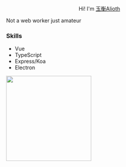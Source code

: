 <p align="center"> Hi! I'm <a href="https://github.com/akex4963">玉衡Alioth</a> </br>
 
 
Not a web worker just amateur

### Skills

+ Vue
+ TypeScript
+ Express/Koa
+ Electron
 <img height="230" src="https://github-readme-streak-stats.herokuapp.com/?user=Alioth996&theme=radical"/>


